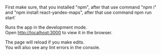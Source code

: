 First make sure, that you installed "npm", after that use command "npm i" and "npm install react-yandex-maps", after that use command npm run start`

Runs the app in the development mode.<br />
Open [http://localhost:3000](http://localhost:3000) to view it in the browser.

The page will reload if you make edits.<br />
You will also see any lint errors in the console.


